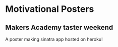 <h1>Motivational Posters</h1>

<h2>Makers Academy taster weekend</h2>

A poster making sinatra app hosted on heroku!

